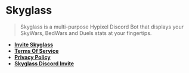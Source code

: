 # Skyglass
> Skyglass is a multi-purpose Hypixel Discord Bot that displays your SkyWars, BedWars and Duels stats at your fingertips.

- [**Invite Skyglass**](https://discord.com/oauth2/authorize?client_id=964452802732654602&scope=bot&permissions=515597921344)
- [**Terms Of Service**](https://github.com/SkyglassMC/About/blob/main/terms-of-service.md)
- [**Privacy Policy**](https://github.com/SkyglassMC/About/blob/main/privacy-policy.md)
- [**Skyglass Discord Invite**](https://discord.gg/udSxn8gDt4)
